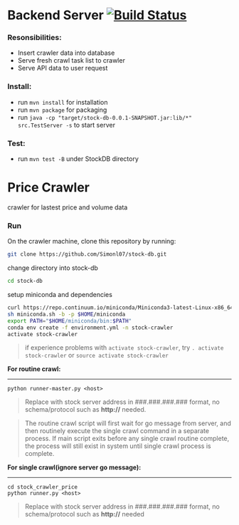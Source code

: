 # Backend Server [![Build Status](https://travis-ci.org/Simonl07/stock-db.svg?branch=master)](https://travis-ci.org/Simonl07/stock-db)

### Resonsibilities:
* Insert crawler data into database
* Serve fresh crawl task list to crawler
* Serve API data to user request

### Install:
* run ```mvn install``` for installation
* run ```mvn package``` for packaging
* run ```java -cp "target/stock-db-0.0.1-SNAPSHOT.jar:lib/*" src.TestServer -s``` to start server
   
### Test: 
   * run ```mvn test -B``` under StockDB directory
   
# Price Crawler
crawler for lastest price and volume data

### Run

On the crawler machine, clone this repository by running: 
```bash
git clone https://github.com/Simonl07/stock-db.git
```
change directory into stock-db
```bash
cd stock-db
```

setup miniconda and dependencies
```bash
curl https://repo.continuum.io/miniconda/Miniconda3-latest-Linux-x86_64.sh -o miniconda.sh
sh miniconda.sh -b -p $HOME/miniconda
export PATH="$HOME/miniconda/bin:$PATH"
conda env create -f environment.yml -n stock-crawler
activate stock-crawler
```
> if experience problems with ```activate stock-crawler```, try ```. activate stock-crawler``` or ```source activate stock-crawler```


**For routine crawl:**
***
```
python runner-master.py <host>
```
> Replace <host> with stock server address in ###.###.###.### format, no schema/protocol such as <strong>http://</strong> needed.
   
> The routine crawl script will first wait for go message from server, and then routinely execute the single crawl command in a separate process. If main script exits before any single crawl routine complete, the process will still exist in system until single crawl process is complete.
  
**For single crawl(ignore server go message):**
***
```
cd stock_crawler_price
python runner.py <host>
```
> Replace <host> with stock server address in ###.###.###.### format, no schema/protocol such as <strong>http://</strong> needed


 
 
